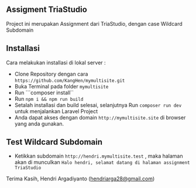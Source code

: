 ## Assigment TriaStudio

Project ini merupakan Assignment dari TriaStudio, dengan case Wildcard Subdomain

## Installasi

Cara melakukan installasi di lokal server :
- Clone Repository dengan cara ``` https://github.com/KangHen/mymultisite.git ```
- Buka Terminal pada folder ```mymultisite```
- Run ```composer install``
- Run ```npm i && npm run build```
- Setalah installasi dan build selesai, selanjutnya Run ```composer run dev``` untuk menjalankan Laravel Project
- Anda dapat akses dengan domain ```http://mymultisite.site``` di browser yang anda gunakan.

## Test Wildcard Subdomain
- Ketikkan subdomain ```http://hendri.mymultisite.test``` , maka halaman akan di munculkan ```Halo hendri, selamat datang di halaman assignment TriaStudio```

Terima Kasih, Hendri Argadiyanto (hendriarga28@gmail.com)

